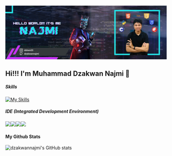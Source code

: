 ![Najmi](img/profile1.jpg)

## Hi!!! I'm Muhammad Dzakwan Najmi 👋

##### Skills
[![My Skills](https://skillicons.dev/icons?i=js,html,css,cpp,mysql,py,pr,au&perline=4)](https://skillicons.dev)

##### IDE (Integrated Development Environment)
<img src="https://img.shields.io/badge/Delphi_RAD_Studio-B22222?style=for-the-badge&logo=delphi&logoColor=white" /><img src="https://img.shields.io/badge/VSCode-0078D4?style=for-the-badge&logo=visual%20studio%20code&logoColor=white" /><img src="https://img.shields.io/badge/Colab-F9AB00?style=for-the-badge&logo=googlecolab&color=525252" /><img src="https://img.shields.io/badge/Laragon-0E83CD?style=for-the-badge&logo=Laragon&logoColor=white" />

#### My Github Stats
![dzakwannajmi's GitHub stats](https://github-readme-stats.vercel.app/api?username=dzakwannajmi&show_icons=true&theme=jolly)